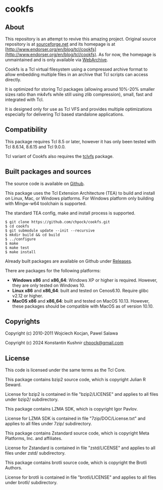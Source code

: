 # cookfs

## About

This repository is an attempt to revive this amazing project. Original source repository is at [sourceforge.net](https://sourceforge.net/projects/cookit/files/cookfs/) and its homepage is at [http://www.endorser.org/en/blog/tcl/cookfs](http://www.endorser.org/en/blog/tcl/cookfs). As for now, the homepage is unmaintained and is only available via [WebArchive](http://web.archive.org/web/20150619084055/http://www.endorser.org/en/blog/tcl/cookfs).

Cookfs is a Tcl virtual filesystem using a compressed archive format to allow embedding multiple files in an archive that Tcl scripts can access directly.

It is optimized for storing Tcl packages (allowing around 10%-20% smaller sizes ratio than mk4vfs while still using zlib compression), small, fast and integrated with Tcl.

It is designed only for use as Tcl VFS and provides multiple optimizations especially for delivering Tcl based standalone applications.

## Compatibility

This package requires Tcl 8.5 or later, however it has only been tested with Tcl 8.6.14, 8.6.15 and Tcl 9.0.0.

Tcl variant of Cookfs also requires the [tclvfs](https://core.tcl-lang.org/tclvfs/index) package.

## Built packages and sources

The source code is available on [Github](https://github.com/chpock/cookfs).

This package uses the Tcl Extension Architecture (TEA) to build and install on Linux, Mac, or Windows platforms. For Windows platform only building with Mingw-w64 toolchain is supported.

The standard TEA config, make and install process is supported.

```
$ git clone https://github.com/chpock/cookfs.git
$ cd cookfs
$ git submodule update --init --recursive
$ mkdir build && cd build
$ ../configure
$ make
$ make test
$ make install
```

Already built packages are available on Github under [Releases](https://github.com/chpock/cookfs/releases).

There are packages for the following platforms:

- **Windows x86** and **x86\_64**: Windows XP or higher is required. However, they are only tested on Windows 10.
- **Linux x86** and **x86\_64**: built and tested on Cenos6.10. Require glibc v2.12 or higher.
- **MacOS x86** and **x86\_64**: built and tested on MacOS 10.13. However, these packages should be compatible with MacOS as of version 10.10.

## Copyrights

Copyright (c) 2010-2011 Wojciech Kocjan, Pawel Salawa

Copyright (c) 2024 Konstantin Kushnir <chpock@gmail.com>

## License

This code is licensed under the same terms as the Tcl Core.

This package contains bzip2 source code, which is copyright Julian R Seward.

License for bzip2 is contained in file "bzip2/LICENSE" and applies to all
files under bzip2/ subdirectory.

This package contains LZMA SDK, which is copyright Igor Pavlov.

License for LZMA SDK is contained in file "7zip/DOC/License.txt" and applies to all
files under 7zip/ subdirectory.

This package contains Zstandard source code, which is copyright Meta Platforms, Inc. and affiliates.

License for Zstandard is contained in file "zstd/LICENSE" and applies to all
files under zstd/ subdirectory.

This package contains brotli source code, which is copyright the Brotli Authors.

License for brotli is contained in file "brotli/LICENSE" and applies to all
files under brotli/ subdirectory.
